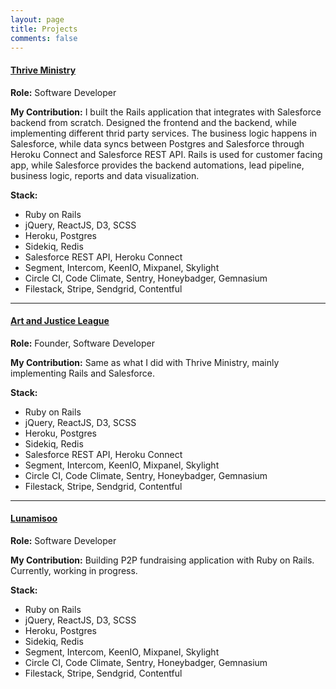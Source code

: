 ```yaml
---
layout: page
title: Projects
comments: false
---
```


#### <a href="https://thriveministry.org" target="_blank">Thrive Ministry</a>

**Role:** Software Developer

**My Contribution:** I built the Rails application that integrates with Salesforce
backend from scratch. Designed the frontend and the backend, while implementing
different thrid party services. The business logic happens in Salesforce, while
data syncs between Postgres and Salesforce through Heroku Connect and Salesforce
REST API. Rails is used for customer facing app, while Salesforce provides the
backend automations, lead pipeline, business logic, reports and data visualization.

**Stack:**
<ul>
  <li>Ruby on Rails</li>
  <li>jQuery, ReactJS, D3, SCSS</li>
  <li>Heroku, Postgres</li>
  <li>Sidekiq, Redis</li>
  <li>Salesforce REST API, Heroku Connect</li>
  <li>Segment, Intercom, KeenIO, Mixpanel, Skylight</li>
  <li>Circle CI, Code Climate, Sentry, Honeybadger, Gemnasium</li>
  <li>Filestack, Stripe, Sendgrid, Contentful</li>
</ul>

----

#### <a href="https://artandjustice.org" target="_blank">Art and Justice League</a>

**Role:** Founder, Software Developer

**My Contribution:** Same as what I did with Thrive Ministry, mainly
implementing Rails and Salesforce.

**Stack:**
<ul>
  <li>Ruby on Rails</li>
  <li>jQuery, ReactJS, D3, SCSS</li>
  <li>Heroku, Postgres</li>
  <li>Sidekiq, Redis</li>
  <li>Salesforce REST API, Heroku Connect</li>
  <li>Segment, Intercom, KeenIO, Mixpanel, Skylight</li>
  <li>Circle CI, Code Climate, Sentry, Honeybadger, Gemnasium</li>
  <li>Filestack, Stripe, Sendgrid, Contentful</li>
</ul>

----

#### <a href="http://lunamisoo.com" target="_blank">Lunamisoo</a>

**Role:** Software Developer

**My Contribution:** Building P2P fundraising application with Ruby on Rails.
Currently, working in progress.

**Stack:**
<ul>
  <li>Ruby on Rails</li>
  <li>jQuery, ReactJS, D3, SCSS</li>
  <li>Heroku, Postgres</li>
  <li>Sidekiq, Redis</li>
  <li>Segment, Intercom, KeenIO, Mixpanel, Skylight</li>
  <li>Circle CI, Code Climate, Sentry, Honeybadger, Gemnasium</li>
  <li>Filestack, Stripe, Sendgrid, Contentful</li>
</ul>
